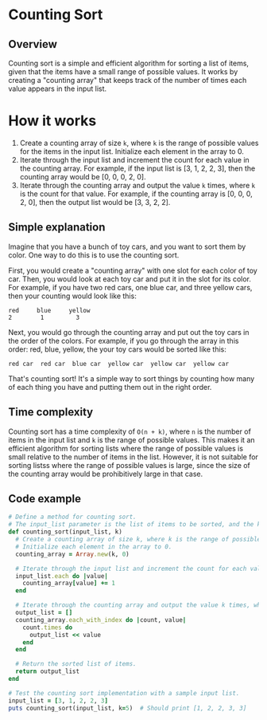 # Counting Sort

## Overview
Counting sort is a simple and efficient algorithm for sorting a list of items, given
that the items have a small range of possible values. It works by creating a "counting array"
that keeps track of the number of times each value appears in the input list.

# How it works
1) Create a counting array of size `k`, where `k` is the range of possible values for the items
   in the input list. Initialize each element in the array to 0.
2) Iterate through the input list and increment the count for each value in the counting array.
   For example, if the input list is [3, 1, 2, 2, 3], then the counting array would be [0, 0, 0, 2, 0].
3) Iterate through the counting array and output the value `k` times, where `k` is the
   count for that value. For example, if the counting array is [0, 0, 0, 2, 0], then
   the output list would be [3, 3, 2, 2].

## Simple explanation
Imagine that you have a bunch of toy cars, and you want to sort them by color. One way to do
this is to use the counting sort.

First, you would create a "counting array" with one slot for each color of toy car. Then, you
would look at each toy car and put it in the slot for its color. For example, if you have
two red cars, one blue car, and three yellow cars, then your counting would look like this:

```
red     blue     yellow
2        1         3
```

Next, you would go through the counting array and put out the toy cars in the order of the
colors. For example, if you go through the array in this order: red, blue, yellow, the your
toy cars would be sorted like this:

```
red car  red car  blue car  yellow car  yellow car  yellow car
```

That's counting sort! It's a simple way to sort things by counting how many of each thing
you have and putting them out in the right order.

## Time complexity
Counting sort has a time complexity of `O(n + k)`, where `n` is the number of items in
the input list and `k` is the range of possible values. This makes it an efficient algorithm
for sorting lists where the range of possible values is small relative to the number of items
in the list. However, it is not suitable for sorting listss where the range of possible values
is large, since the size of the counting array would be prohibitively large in that case.

## Code example
```ruby
# Define a method for counting sort.
# The input_list parameter is the list of items to be sorted, and the k parameter is the range of possible values for the items in the list.
def counting_sort(input_list, k)
  # Create a counting array of size k, where k is the range of possible values for the items in the input list.
  # Initialize each element in the array to 0.
  counting_array = Array.new(k, 0)

  # Iterate through the input list and increment the count for each value in the counting array.
  input_list.each do |value|
    counting_array[value] += 1
  end

  # Iterate through the counting array and output the value k times, where k is the count for that value.
  output_list = []
  counting_array.each_with_index do |count, value|
    count.times do
      output_list << value
    end
  end

  # Return the sorted list of items.
  return output_list
end

# Test the counting sort implementation with a sample input list.
input_list = [3, 1, 2, 2, 3]
puts counting_sort(input_list, k=5)  # Should print [1, 2, 2, 3, 3]
```
